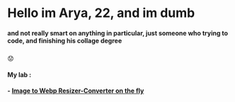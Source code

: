 # Hello im Arya, 22, and im dumb
#### and not really smart on anything in particular, just someone who trying to code, and finishing his collage degree 
##### 
:worried:
#### My lab :
#### - [Image to Webp Resizer-Converter on the fly](https://webp.projectxi.my.id/ "Heading link")

